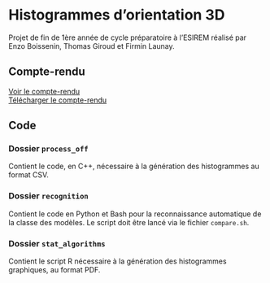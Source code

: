 # Histogrammes d’orientation 3D
Projet de fin de 1ère année de cycle préparatoire à l’ESIREM réalisé par Enzo Boissenin, Thomas Giroud et Firmin Launay.

## Compte-rendu
[Voir le compte-rendu](https://docs.google.com/viewer?url=https://raw.githubusercontent.com/Firmin-ESIREM/projet-histogrammes-3d/main/report.pdf)  
[Télécharger le compte-rendu](https://raw.githubusercontent.com/Firmin-ESIREM/projet-histogrammes-3d/main/report.pdf)

## Code

### Dossier `process_off`
Contient le code, en C++, nécessaire à la génération des histogrammes au format CSV.

### Dossier `recognition`
Contient le code en Python et Bash pour la reconnaissance automatique de la classe des modèles. Le script doit être lancé via le fichier `compare.sh`.

### Dossier `stat_algorithms`
Contient le script R nécessaire à la génération des histogrammes graphiques, au format PDF.

